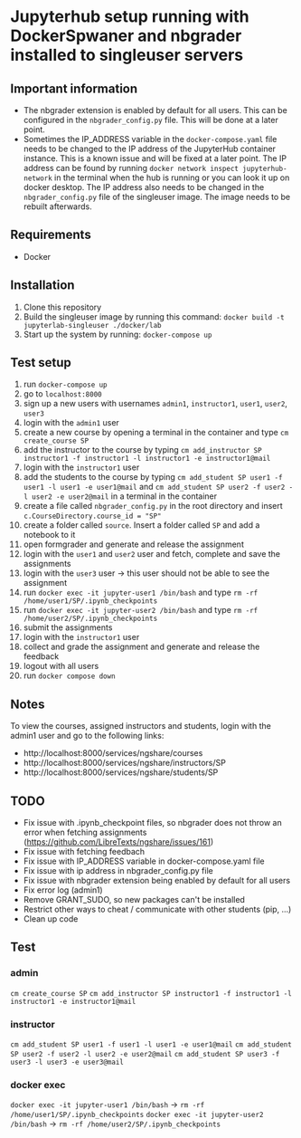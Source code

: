# Jupyterhub setup running with DockerSpwaner and nbgrader installed to singleuser servers

## Important information

- The nbgrader extension is enabled by default for all users. This can be configured in the `nbgrader_config.py` file. This will be done at a later point.
- Sometimes the IP_ADDRESS variable in the `docker-compose.yaml` file needs to be changed to the IP address of the JupyterHub container instance. This is a known issue and will be fixed at a later point. The IP address can be found by running `docker network inspect jupyterhub-network` in the terminal when the hub is running or you can look it up on docker desktop.
  The IP address also needs to be changed in the `nbgrader_config.py` file of the singleuser image. The image needs to be rebuilt afterwards.

## Requirements

- Docker

## Installation

1. Clone this repository
2. Build the singleuser image by running this command: `docker build -t jupyterlab-singleuser ./docker/lab`
3. Start up the system by running: `docker-compose up`

## Test setup

1. run `docker-compose up`
2. go to `localhost:8000`
3. sign up a new users with usernames `admin1`, `instructor1`, `user1`, `user2`, `user3`
4. login with the `admin1` user
5. create a new course by opening a terminal in the container and type `cm create_course SP`
6. add the instructor to the course by typing `cm add_instructor SP instructor1 -f instructor1 -l instructor1 -e instructor1@mail`
7. login with the `instructor1` user
8. add the students to the course by typing `cm add_student SP user1 -f user1 -l user1 -e user1@mail` and `cm add_student SP user2 -f user2 -l user2 -e user2@mail` in a terminal in the container
9. create a file called `nbgrader_config.py` in the root directory and insert `c.CourseDirectory.course_id = "SP"`
10. create a folder called `source`. Insert a folder called `SP` and add a notebook to it
11. open formgrader and generate and release the assignment
12. login with the `user1` and `user2` user and fetch, complete and save the assignments
13. login with the `user3` user -> this user should not be able to see the assignment
14. run `docker exec -it jupyter-user1 /bin/bash` and type `rm -rf /home/user1/SP/.ipynb_checkpoints`
15. run `docker exec -it jupyter-user2 /bin/bash` and type `rm -rf /home/user2/SP/.ipynb_checkpoints`
16. submit the assignments
17. login with the `instructor1` user
18. collect and grade the assignment and generate and release the feedback
19. logout with all users
20. run `docker compose down`

## Notes

To view the courses, assigned instructors and students, login with the admin1 user and go to the following links:

- http://localhost:8000/services/ngshare/courses
- http://localhost:8000/services/ngshare/instructors/SP
- http://localhost:8000/services/ngshare/students/SP

## TODO

- Fix issue with .ipynb_checkpoint files, so nbgrader does not throw an error when fetching assignments (https://github.com/LibreTexts/ngshare/issues/161)
- Fix issue with fetching feedbach
- Fix issue with IP_ADDRESS variable in docker-compose.yaml file
- Fix issue with ip address in nbgrader_config.py file
- Fix issue with nbgrader extension being enabled by default for all users
- Fix error log (admin1)
- Remove GRANT_SUDO, so new packages can't be installed
- Restrict other ways to cheat / communicate with other students (pip, ...)
- Clean up code

## Test

### admin

`cm create_course SP`
`cm add_instructor SP instructor1 -f instructor1 -l instructor1 -e instructor1@mail`

### instructor

`cm add_student SP user1 -f user1 -l user1 -e user1@mail`
`cm add_student SP user2 -f user2 -l user2 -e user2@mail`
`cm add_student SP user3 -f user3 -l user3 -e user3@mail`

### docker exec

`docker exec -it jupyter-user1 /bin/bash` -> `rm -rf /home/user1/SP/.ipynb_checkpoints`
`docker exec -it jupyter-user2 /bin/bash` -> `rm -rf /home/user2/SP/.ipynb_checkpoints`
